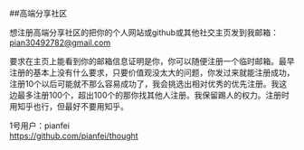 
##高端分享社区

想注册高端分享社区的把你的个人网站或github或其他社交主页发到我邮箱：pian30492782@gmail.com

要求在主页上能看到你的邮箱信息证明是你，你可以随便注册一个临时邮箱。最早注册的基本上没有什么要求，只要价值观没太大的问题，你发过来就能注册成功，注册10个以后可能就不那么容易成功了，我会挑选出相对优秀的优先注册。我这边最多注册100个，超出100个的那你找其他人注册。我保留踢人的权力。注册时用知乎也行，但最好不要用知乎。

1号用户：pianfei  <br>
https://github.com/pianfei/thought

